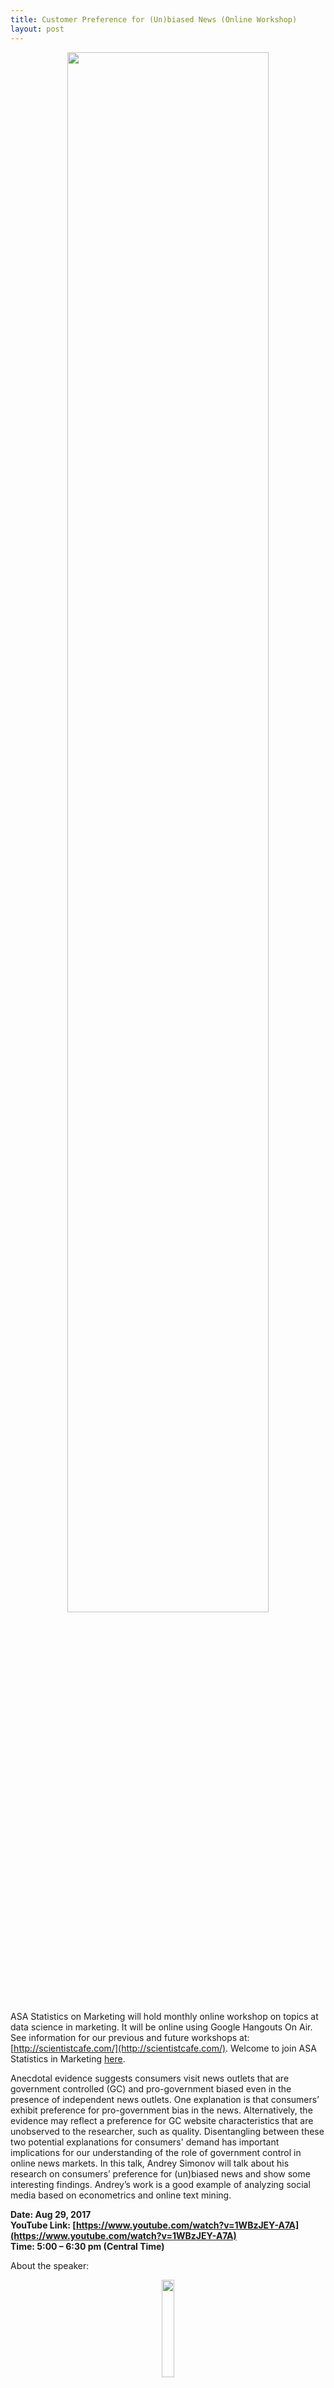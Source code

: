 ```yaml
---
title: Customer Preference for (Un)biased News (Online Workshop)
layout: post
---
```



<p align="center">
  <img src="http://scientistcafe.com/images/online_news.png"  width="80%" />
</p>


ASA Statistics on Marketing will hold monthly online workshop on topics at data science in marketing. 
It will be online using Google Hangouts On Air. See information for our previous and 
future workshops at: [http://scientistcafe.com/](http://scientistcafe.com/).  Welcome to join ASA Statistics in Marketing 
[here](http://community.amstat.org/statisticsinmarketingsection/home).  

Anecdotal evidence suggests consumers visit news outlets that are government controlled (GC) and pro-government biased 
even in the presence of independent news outlets. One explanation is that consumers’ exhibit preference for pro-government 
bias in the news. Alternatively, the evidence may reflect a preference for GC website characteristics that are unobserved 
to the researcher, such as quality. Disentangling between these two potential explanations for consumers' demand has 
important implications for our understanding of the role of government control in online news markets. In this talk, 
Andrey Simonov will talk about his research on consumers’ preference for (un)biased news and show some interesting 
findings. Andrey’s work is a good example of analyzing social media based on econometrics and online text mining.

**Date: Aug 29, 2017**  
**YouTube Link: [https://www.youtube.com/watch?v=1WBzJEY-A7A](https://www.youtube.com/watch?v=1WBzJEY-A7A)**  
**Time: 5:00 – 6:30 pm (Central Time)**  


About the speaker: 

<p align="center">
  <img src="http://scientistcafe.com/images/Andrey_Simonov.png" width="20%" />
</p>

**Andrey Simonov**

Andrey will be an Assistant Professor of Marketing at Columbia Business School in Fall 2017.
 He completed his Ph.D. in Quantitative Marketing at Chicago Booth School of Business. 
 His research interests include Quantitative Marketing, Online Advertising, Media Economics, 
 Economics of Digitization, Applied Industrial Organization.